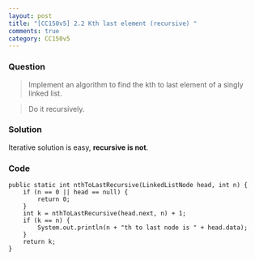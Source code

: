 ```yaml
---
layout: post
title: "[CC150v5] 2.2 Kth last element (recursive) "
comments: true
category: CC150v5
---
```


### Question

> Implement an algorithm to find the kth to last element of a singly linked list.

> Do it recursively.

### Solution

Iterative solution is easy, **recursive is not**.

### Code

    public static int nthToLastRecursive(LinkedListNode head, int n) {
    	if (n == 0 || head == null) {
    		return 0;
    	}
    	int k = nthToLastRecursive(head.next, n) + 1;
    	if (k == n) {
    		System.out.println(n + "th to last node is " + head.data);
    	}
    	return k;
    }
